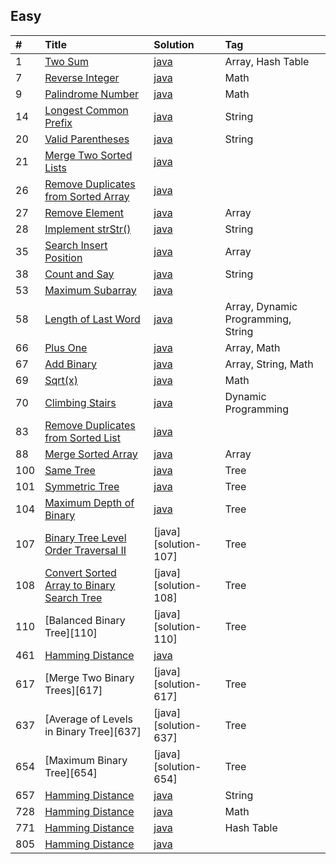 ## Easy

| #    | Title                                    | Solution             | Tag              |
| :--- | :--------------------------------------- | :------------------- | :--------------- |
| 1    | [Two Sum][001]                           | [java][solution-001] | Array, Hash Table |
| 7    | [Reverse Integer][007]                   | [java][solution-007] | Math             |
| 9    | [Palindrome Number][009]                 | [java][solution-009] | Math             |
| 14   | [Longest Common Prefix][014]             | [java][solution-014] | String           |
| 20   | [Valid Parentheses][020]                 | [java][solution-020] | String           |
| 21   | [Merge Two Sorted Lists][021]            | [java][solution-021] |                  |
| 26   | [Remove Duplicates from Sorted Array][026] | [java][solution-026] |                |
| 27   | [Remove Element][027]                    | [java][solution-027] | Array            |
| 28   | [Implement strStr()][028]                | [java][solution-028] | String           |
| 35   | [Search Insert Position][035]            | [java][solution-035] | Array            |
| 38   | [Count and Say][038]                     | [java][solution-038] | String           |
| 53   | [Maximum Subarray][053]                  | [java][solution-053] |                  |
| 58   | [Length of Last Word][058]               | [java][solution-058] | Array, Dynamic Programming, String |
| 66   | [Plus One][066]                          | [java][solution-066] | Array, Math      |
| 67   | [Add Binary][067]                        | [java][solution-067] | Array, String, Math |
| 69   | [Sqrt(x)][069]                           | [java][solution-069] | Math             |
| 70   | [Climbing Stairs][070]                   | [java][solution-070] | Dynamic Programming |
| 83   | [Remove Duplicates from Sorted List][083] | [java][solution-083] |                 |
| 88   | [Merge Sorted Array][088]                | [java][solution-088] | Array            |
| 100  | [Same Tree][100]                         | [java][solution-100] | Tree             |
| 101  | [Symmetric Tree][101]                    | [java][solution-101] | Tree             |
| 104  | [Maximum Depth of Binary][104]           | [java][solution-104] | Tree             |
| 107  | [Binary Tree Level Order Traversal II][107] | [java][solution-107] | Tree          |
| 108  | [Convert Sorted Array to Binary Search Tree][108] | [java][solution-108] | Tree    |
| 110  | [Balanced Binary Tree][110]              | [java][solution-110] | Tree             |
| 461  | [Hamming Distance][461]                  | [java][solution-461] |                  |
| 617  | [Merge Two Binary Trees][617]            | [java][solution-617] | Tree             |
| 637  | [Average of Levels in Binary Tree][637]  | [java][solution-637] | Tree             |
| 654  | [Maximum Binary Tree][654]               | [java][solution-654] | Tree             |
| 657  | [Hamming Distance][657]                  | [java][solution-657] | String           |
| 728  | [Hamming Distance][728]                  | [java][solution-728] | Math             |
| 771  | [Hamming Distance][771]                  | [java][solution-771] | Hash Table       |
| 805  | [Hamming Distance][805]                  | [java][solution-805] |                  |


[001]: https://leetcode.com/problems/two-sum
[007]: https://leetcode.com/problems/reverse-integer
[009]: https://leetcode.com/problems/palindrome-number
[014]: https://leetcode.com/problems/longest-common-prefix
[020]: https://leetcode.com/problems/valid-parentheses
[021]: https://leetcode.com/problems/merge-two-sorted-lists
[026]: https://leetcode.com/problems/remove-duplicates-from-sorted-array
[027]: https://leetcode.com/problems/remove-element
[028]: https://leetcode.com/problems/implement-strstr
[035]: https://leetcode.com/problems/search-insert-position
[038]: https://leetcode.com/problems/count-and-say
[053]: https://leetcode.com/problems/maximum-subarray
[058]: https://leetcode.com/problems/length-of-last-word
[066]: https://leetcode.com/problems/plus-one
[067]: https://leetcode.com/problems/add-binary
[069]: https://leetcode.com/problems/sqrtx
[070]: https://leetcode.com/problems/climbing-stairs
[083]: https://leetcode.com/problems/remove-duplicates-from-sorted-list
[088]: https://leetcode.com/problems/merge-sorted-array
[100]: https://leetcode.com/problems/same-    
[101]: https://leetcode.com/problems/symmetric-tree    
[104]: https://leetcode.com/problems/maximum-depth-of-binary-tree  
[107]: https://leetcode.com/problems/binary-tree-level-order-traversal-ii 
[108]: https://leetcode.com/problems/convert-sorted-array-to-binary-search-tree   
[461]: https://leetcode.com/problems/hamming-distance
[657]: https://leetcode.com/problems/judge-route-circle
[728]: https://leetcode.com/problems/self-dividing-numbers
[771]: https://leetcode.com/problems/jewels-and-stones
[805]: https://leetcode.com/problems/unique-morse-code-words

[solution-001]: https://github.com/gcyml/leetcode-record-java/blob/master/solution/easy/001/solution.java
[solution-007]: https://github.com/gcyml/leetcode-record-java/blob/master/solution/easy/007/solution.java
[solution-009]: https://github.com/gcyml/leetcode-record-java/blob/master/solution/easy/009/solution.java
[solution-014]: https://github.com/gcyml/leetcode-record-java/blob/master/solution/easy/014/solution.java
[solution-020]: https://github.com/gcyml/leetcode-record-java/blob/master/solution/easy/020/solution.java
[solution-021]: https://github.com/gcyml/leetcode-record-java/blob/master/solution/easy/021/solution.java
[solution-026]: https://github.com/gcyml/leetcode-record-java/blob/master/solution/easy/026/solution.java
[solution-027]: https://github.com/gcyml/leetcode-record-java/blob/master/solution/easy/027/solution.java
[solution-028]: https://github.com/gcyml/leetcode-record-java/blob/master/solution/easy/028/solution.java
[solution-035]: https://github.com/gcyml/leetcode-record-java/blob/master/solution/easy/035/solution.java
[solution-038]: https://github.com/gcyml/leetcode-record-java/blob/master/solution/easy/038/solution.java
[solution-053]: https://github.com/gcyml/leetcode-record-java/blob/master/solution/easy/053/solution.java
[solution-058]: https://github.com/gcyml/leetcode-record-java/blob/master/solution/easy/058/solution.java
[solution-066]: https://github.com/gcyml/leetcode-record-java/blob/master/solution/easy/066/solution.java
[solution-067]: https://github.com/gcyml/leetcode-record-java/blob/master/solution/easy/067/solution.java
[solution-069]: https://github.com/gcyml/leetcode-record-java/blob/master/solution/easy/069/solution.java
[solution-070]: https://github.com/gcyml/leetcode-record-java/blob/master/solution/easy/070/solution.java
[solution-083]: https://github.com/gcyml/leetcode-record-java/blob/master/solution/easy/083/solution.java
[solution-088]: https://github.com/gcyml/leetcode-record-java/blob/master/solution/easy/088/solution.java
[solution-100]: https://github.com/gcyml/leetcode-record-java/blob/master/solution/easy/100/solution.java
[solution-101]: https://github.com/gcyml/leetcode-record-java/blob/master/solution/easy/101/solution.java
[solution-104]: https://github.com/gcyml/leetcode-record-java/blob/master/solution/easy/104/solution.java
[solution-461]: https://github.com/gcyml/leetcode-record-java/blob/master/solution/easy/461/solution.java
[solution-657]: https://github.com/gcyml/leetcode-record-java/blob/master/solution/easy/657/solution.java
[solution-728]: https://github.com/gcyml/leetcode-record-java/blob/master/solution/easy/728/solution.java
[solution-771]: https://github.com/gcyml/leetcode-record-java/blob/master/solution/easy/771/solution.java
[solution-805]: https://github.com/gcyml/leetcode-record-java/blob/master/solution/easy/805/solution.java